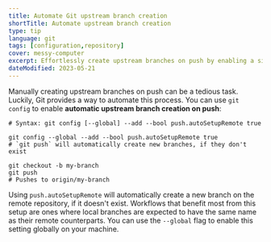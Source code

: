 ```yaml
---
title: Automate Git upstream branch creation
shortTitle: Automate upstream branch creation
type: tip
language: git
tags: [configuration,repository]
cover: messy-computer
excerpt: Effortlessly create upstream branches on push by enabling a simple git config setting.
dateModified: 2023-05-21
---
```


Manually creating upstream branches on push can be a tedious task. Luckily, Git provides a way to automate this process. You can use `git config` to enable **automatic upstream branch creation on push**:

```shell
# Syntax: git config [--global] --add --bool push.autoSetupRemote true

git config --global --add --bool push.autoSetupRemote true
# `git push` will automatically create new branches, if they don't exist

git checkout -b my-branch
git push
# Pushes to origin/my-branch
```

Using `push.autoSetupRemote` will automatically create a new branch on the remote repository, if it doesn't exist. Workflows that benefit most from this setup are ones where local branches are expected to have the same name as their remote counterparts. You can use the `--global` flag to enable this setting globally on your machine.

